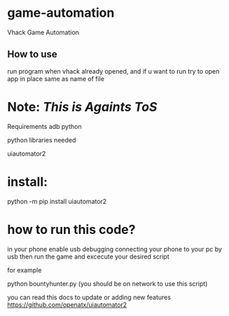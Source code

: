 # game-automation
Vhack Game Automation

## How to use
run program when vhack already opened, and if u want to run try to open app in place same as name of file

# Note: _This is Againts ToS_


Requirements
adb
python



python libraries needed

uiautomator2

# install:


python -m pip install uiautomator2


# how to run this code?

in your phone enable usb debugging
connecting your phone to your pc by usb
then run the game and excecute your desired script

for example

python bountyhunter.py (you should be on network to use this script)

you can read this docs to update or adding new features https://github.com/openatx/uiautomator2
